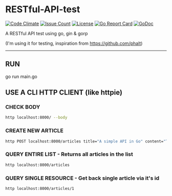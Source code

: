 # RESTful-API-test

[![Code Climate](https://codeclimate.com/github/JeffDeCola/RESTful-API-test/badges/gpa.svg)](https://codeclimate.com/github/JeffDeCola/RESTful-API-test)
[![Issue Count](https://codeclimate.com/github/JeffDeCola/RESTful-API-test/badges/issue_count.svg)](https://codeclimate.com/github/JeffDeCola/RESTful-API-test)
[![License](http://img.shields.io/:license-mit-blue.svg)](http://jeffdecola.mit-license.org)
[![Go Report Card](https://goreportcard.com/badge/jeffdecola/RESTful-API-test)](https://goreportcard.com/report/jeffdecola/RESTful-API-test)
[![GoDoc](https://godoc.org/github.com/JeffDeCola/RESTful-API-test?status.svg)](https://godoc.org/github.com/JeffDeCola/RESTful-API-test)


A RESTful API test using go, gin &amp; gorp

(I'm using it for testing, inspiration from https://github.com/phalt)

----

## RUN

go run main.go

## USE A CLI HTTP CLIENT (like httpie)

### CHECK BODY

```bash
http localhost:8000/ --body
```

### CREATE NEW ARTICLE

```bash
http POST localhost:8000/articles title="A simple API in Go" content="This is my content"
```

### QUERY ENTIRE LIST - Returns all articles in the list

```bash
http localhost:8000/articles
```

### QUERY SINGLE RESOURCE - Get back single article via it's id

```bash
http localhost:8000/articles/1
```
